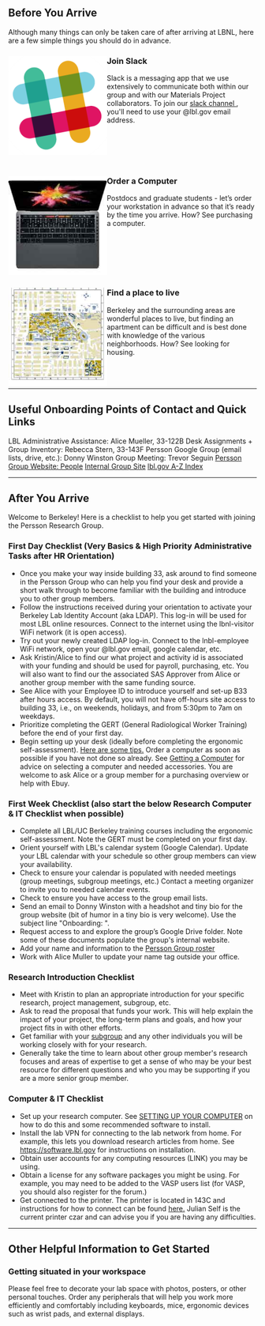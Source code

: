 ## Before You Arrive <a name="before"></a>

Although many things can only be taken care of after arriving at LBNL, here are a few simple things you should do in advance.


<div>
  <div>
    <img align="left" width="200" height="200" src="../resources/slack.png"/> 
    <div>
      <h3 padding-top="20" padding-left="20" >Join Slack</h3>
      <p padding-left="20">
        Slack is a messaging app that we use extensively to communicate both within our group and with our Materials Project collaborators. To join our <a href="https://berkeleytheory.slack.com"> slack channel </a>, you'll need to use your @lbl.gov email address.
        <br/><br/><br/><br/>
      </p>
    </div>
  </div>
</div>

<div>
  <br/>
  <div>
    <div>
      <img align="left" width="200" height="200" src="../resources/mac.jpg"/> 
      <div>
        <h3 padding-top="20" padding-left="20">Order a Computer</h3>
        <p padding-left="20">
          Postdocs and graduate students - let’s order your workstation in advance so that it’s ready by the time you arrive.
How? See purchasing a computer.
          <br /><br /><br /><br /><br />
        </p>
      </div>
    </div>
  </div>
</div>

<div>
  <br/>
  <div>
    <div>
    <img align="left" width="200" height="200" src="../resources/map.jpg"/> 
    <div>
      <h3 padding-top="10" padding-left="20">Find a place to live</h3>
      <p padding-left="20">
        Berkeley and the surrounding areas are wonderful places to live, but finding an apartment can be difficult and is best done with knowledge of the various neighborhoods. How? See looking for housing.
        <br/><br/><br/><br/>
       </p>
      </div>
    </div>
  </div>
</div>

-----------------------------------------------------------------------------------------------------------------------------
## Useful Onboarding Points of Contact and Quick Links <a name="after"></a>
LBL Administrative Assistance: Alice Mueller, 33-122B
Desk Assignments + Group Inventory: Rebecca Stern, 33-143F
Persson Google Group (email lists, drive, etc.): Donny Winston
Group Meeting: Trevor Seguin
[Persson Group Website: People](http://perssongroup.lbl.gov/people.html)
[Internal Group Site](https://sites.google.com/a/lbl.gov/perssongroup/home)
[lbl.gov A-Z Index](http://www.lbl.gov/a-z-index/)

-----------------------------------------------------------------------------------------------------------------------------

## After You Arrive <a name="after"></a>
Welcome to Berkeley! Here is a checklist to help you get started with joining the Persson Research Group.

### First Day Checklist (Very Basics & High Priority Administrative Tasks after HR Orientation) <a name="office"></a>
* Once you make your way inside building 33, ask around to find someone in the Persson Group who can help you find your desk and provide a short walk through to become familiar with the building and introduce you to other group members.
* Follow the instructions received during your orientation to activate your Berkeley Lab Identity Account (aka LDAP). This log-in will be used for most LBL online resources. Connect to the internet using the lbnl-visitor WiFi network (it is open access).
* Try out your newly created LDAP log-in. Connect to the lnbl-employee WiFi network, open your @lbl.gov email, google calendar, etc.
* Ask Kristin/Alice to find our what project and activity id is associated with your funding and should be used for payroll, purchasing, etc. You will also want to find our the associated SAS Approver from Alice or another group member with the same funding source.
* See Alice with your Employee ID to introduce yourself and set-up B33 after hours access. By default, you will not have off-hours site access to building 33, i.e., on weekends, holidays, and from 5:30pm to 7am on weekdays.
* Prioritize completing the GERT (General Radiological Worker Training) before the end of your first day.
* Begin setting up your desk (ideally before completing the ergonomic self-assessment). [Here are some tips.](https://github.com/perssongroup/handbook#getting-situated-in-your-office-) Order a computer as soon as possible if you have not done so already. See [Getting a Computer](https://github.com/perssongroup/handbook#getting-a-computer) for advice on selecting a computer and needed accessories. You are welcome to ask Alice or a group member for a purchasing overview or help with Ebuy.

### First Week Checklist (also start the below Research Computer & IT Checklist when possible) <a name="office"></a>
* Complete all LBL/UC Berkeley training courses including the ergonomic self-assessment. Note the GERT must be completed on your first day.
* Orient yourself with LBL's calendar system (Google Calendar). Update your LBL calendar with your schedule so other group members can view your availability. 
* Check to ensure your calendar is populated with needed meetings (group meetings, subgroup meetings, etc.) Contact a meeting organizer to invite you to needed calendar events.
* Check to ensure you have access to the group email lists.
* Send an email to Donny Winston with a headshot and tiny bio for the group website (bit of humor in a tiny bio is very welcome). Use the subject line "Onboarding: <YOUR NAME>".
* Request access to and explore the group’s Google Drive folder. Note some of these documents populate the group's internal website.
* Add your name and information to the [Persson Group roster](https://docs.google.com/spreadsheets/d/1p_B3systKq6PYCuHrbT0rGqEl18QWMaqp6x664Za8zw/edit)
* Work with Alice Muller to update your name tag outside your office.

### Research Introduction Checklist <a name="office"></a>
* Meet with Kristin to plan an appropriate introduction for your specific research, project management, subgroup, etc.
* Ask to read the proposal that funds your work. This will help explain the impact of your project, the long-term plans and goals, and how your project fits in with other efforts.
* Get familiar with your [subgroup](https://docs.google.com/document/d/1nPucQrb3383C1OS95Q50T4h_LjJwNbbVWJtj3CZ1K5c/edit) and any other individuals you will be working closely with for your research.
* Generally take the time to learn about other group member's research focuses and areas of expertise to get a sense of who may be your best resource for different questions and who you may be supporting if you are a more senior group member.

### Computer & IT Checklist <a name="office"></a>
* Set up your research computer. See [SETTING UP YOUR COMPUTER]() on how to do this and some recommended software to install.
* Install the lab VPN for connecting to the lab network from home. For example, this lets you download research articles from home. See https://software.lbl.gov for instructions on installation.
* Obtain user accounts for any computing resources (LINK) you may be using.
* Obtain a license for any software packages you might be using. For example, you may need to be added to the VASP users list (for VASP, you should also register for the forum.)
* Get connected to the printer. The printer is located in 143C and instructions for how to connect can be found [here.](https://sites.google.com/a/lbl.gov/perssongroup/printers-in-persson-group) Julian Self is the current printer czar and can advise you if you are having any difficulties.

-----------------------------------------------------------------------------------------------------------------------------

## Other Helpful Information to Get Started <a name="money"></a>

### Getting situated in your workspace <a name="office"></a>
Please feel free to decorate your lab space with photos, posters, or other personal touches. Order any peripherals that will help you work more efficiently and comfortably including keyboards, mice, ergonomic devices such as wrist pads, and external displays.
